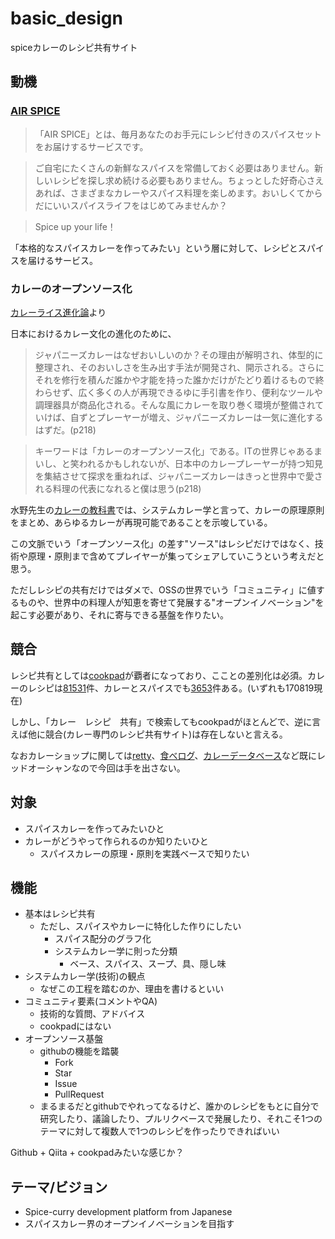 # basic_design

spiceカレーのレシピ共有サイト

## 動機

### [AIR SPICE](http://www.airspice.jp/)

>「AIR SPICE」とは、毎月あなたのお手元にレシピ付きのスパイスセットをお届けするサービスです。

>ご自宅にたくさんの新鮮なスパイスを常備しておく必要はありません。新しいレシピを探し求め続ける必要もありません。ちょっとした好奇心さえあれば、さまざまなカレーやスパイス料理を楽しめます。おいしくてからだにいいスパイスライフをはじめてみませんか？

>Spice up your life！

「本格的なスパイスカレーを作ってみたい」という層に対して、レシピとスパイスを届けるサービス。

### カレーのオープンソース化

[カレーライス進化論](https://www.amazon.co.jp/カレーライス進化論-イースト新書Q-水野仁輔/dp/4781680291)より

日本におけるカレー文化の進化のために、

> ジャパニーズカレーはなぜおいしいのか？その理由が解明され、体型的に整理され、そのおいしさを生み出す手法が開発され、開示される。さらにそれを修行を積んだ誰かや才能を持った誰かだけがたどり着けるもので終わらせず、広く多くの人が再現できるゆに手引書を作り、便利なツールや調理器具が商品化される。そんな風にカレーを取り巻く環境が整備されていけば、自ずとプレーヤーが増え、ジャパニーズカレーは一気に進化するはずだ。(p218)

> キーワードは「カレーのオープンソース化」である。ITの世界じゃあるまいし、と笑われるかもしれないが、日本中のカレープレーヤーが持つ知見を集結させて探求を重ねれば、ジャパニーズカレーはきっと世界中で愛される料理の代表になれると僕は思う(p218)

水野先生の[カレーの教科書](https://www.amazon.co.jp/水野仁輔-カレーの教科書-水野-仁輔/dp/4140332808)では、システムカレー学と言って、カレーの原理原則をまとめ、あらゆるカレーが再現可能であることを示唆している。

この文脈でいう「オープンソース化」の差す"ソース"はレシピだけではなく、技術や原理・原則まで含めてプレイヤーが集ってシェアしていこうという考えだと思う。

ただしレシピの共有だけではダメで、OSSの世界でいう「コミュニティ」に値するものや、世界中の料理人が知恵を寄せて発展する"オープンイノベーション"を起こす必要があり、それに寄与できる基盤を作りたい。

## 競合

レシピ共有としては[cookpad](https://cookpad.com/)が覇者になっており、こことの差別化は必須。カレーのレシピは[81531](https://cookpad.com/search/カレー)件、カレーとスパイスでも[3653](https://cookpad.com/search/カレー　スパイス)件ある。(いずれも170819現在)

しかし、「カレー　レシピ　共有」で検索してもcookpadがほとんどで、逆に言えば他に競合(カレー専門のレシピ共有サイト)は存在しないと言える。

なおカレーショップに関しては[retty](https://retty.me/category/LCAT15/CAT300/)、[食べログ](https://tabelog.com/rstLst/?vs=1&sa=&sk=%25E3%2582%25AB%25E3%2583%25AC%25E3%2583%25BC&lid=top_navi1&vac_net=&svd=20170819&svt=1930&svps=2&hfc=1&Cat=RC&LstCat=RC12&cat_sk=カレー)、[カレーデータベース](https://currydb.supleks.jp/)など既にレッドオーシャンなので今回は手を出さない。

## 対象

* スパイスカレーを作ってみたいひと
* カレーがどうやって作られるのか知りたいひと
  * スパイスカレーの原理・原則を実践ベースで知りたい

## 機能

* 基本はレシピ共有
  * ただし、スパイスやカレーに特化した作りにしたい
    * スパイス配分のグラフ化
    * システムカレー学に則った分類
      * ベース、スパイス、スープ、具、隠し味
* システムカレー学(技術)の観点
  * なぜこの工程を踏むのか、理由を書けるといい
* コミュニティ要素(コメントやQA)
  * 技術的な質問、アドバイス
  * cookpadにはない
* オープンソース基盤
  * githubの機能を踏襲
    * Fork
    * Star
    * Issue
    * PullRequest
  * まるまるだとgithubでやれってなるけど、誰かのレシピをもとに自分で研究したり、議論したり、プルリクベースで発展したり、それこそ1つのテーマに対して複数人で1つのレシピを作ったりできればいい

Github + Qiita + cookpadみたいな感じか？

## テーマ/ビジョン
* Spice-curry development platform from Japanese
* スパイスカレー界のオープンイノベーションを目指す